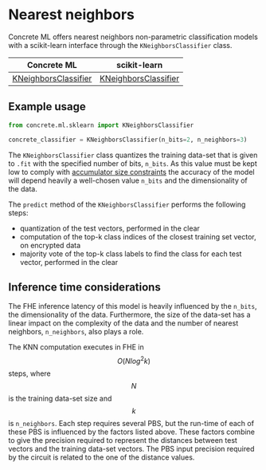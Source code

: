 # Nearest neighbors

Concrete ML offers nearest neighbors non-parametric classification models with a scikit-learn interface through the `KNeighborsClassifier` class.

|                                              Concrete ML                                              | scikit-learn                                                                                                          |
| :---------------------------------------------------------------------------------------------------: | --------------------------------------------------------------------------------------------------------------------- |
| [KNeighborsClassifier](../references/api/concrete.ml.sklearn.neighbors.md#class-kneighborsclassifier) | [KNeighborsClassifier](https://scikit-learn.org/stable/modules/generated/sklearn.neighbors.KNeighborsClassifier.html) |

## Example usage

```python
from concrete.ml.sklearn import KNeighborsClassifier

concrete_classifier = KNeighborsClassifier(n_bits=2, n_neighbors=3)
```

The `KNeighborsClassifier` class quantizes the training data-set that is given to `.fit` with the specified number of bits, `n_bits`. As this value must be kept low to comply with [accumulator size constraints](../getting-started/concepts.md#model-accuracy-considerations-under-fhe-constraints) the accuracy of the model will depend heavily a well-chosen value `n_bits` and the dimensionality of the data.

The `predict` method of the `KNeighborsClassifier` performs the following steps:

* quantization of the test vectors, performed in the clear
* computation of the top-k class indices of the closest training set vector, on encrypted data
* majority vote of the top-k class labels to find the class for each test vector, performed in the clear

## Inference time considerations

The FHE inference latency of this model is heavily influenced by the `n_bits`, the dimensionality of the data. Furthermore, the size of the data-set has a linear impact on the complexity of the data and the number of nearest neighbors, `n_neighbors`, also plays a role.

The KNN computation executes in FHE in $$O(Nlog^2k)$$ steps, where $$N$$ is the training data-set size and $$k$$ is `n_neighbors`. Each step requires several PBS, but the run-time of each of these PBS is influenced by the factors listed above. These factors combine to give the precision required to represent the distances between test vectors and the training data-set vectors. The PBS input precision required by the circuit is related to the one of the distance values.
